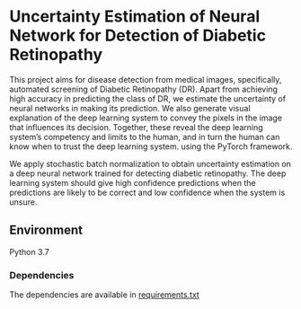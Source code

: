 # Uncertainty Estimation of Neural Network for Detection of Diabetic Retinopathy
This project aims for disease detection from medical images, specifically, automated screening of Diabetic Retinopathy (DR). Apart from achieving high accuracy in predicting the class of DR, we estimate the uncertainty of neural networks in making its prediction. We also generate visual explanation of the deep learning system to convey the pixels in the image that influences its decision. Together, these reveal the deep learning system’s competency and limits to the human, and in turn the human can know when to trust the deep learning system.  using the PyTorch framework. 

We apply stochastic batch normalization to obtain uncertainty estimation on a deep neural network trained for detecting diabetic retinopathy. The deep learning system should give high confidence predictions when the predictions are likely to be correct and low confidence when the system is unsure.

## Environment
Python 3.7

### Dependencies
 The dependencies are available in [requirements.txt](https://github.com/asmitapoddar/uncertainty-estimation-DR/blob/master/requirements.txt)

